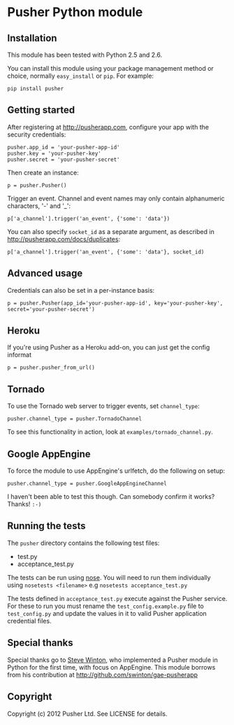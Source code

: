 # Pusher Python module

## Installation

This module has been tested with Python 2.5 and 2.6.

You can install this module using your package management method or choice, normally `easy_install` or `pip`. For example:

    pip install pusher

## Getting started

After registering at <http://pusherapp.com>, configure your app with the security credentials:

    pusher.app_id = 'your-pusher-app-id'
    pusher.key = 'your-pusher-key'
    pusher.secret = 'your-pusher-secret'

Then create an instance:

    p = pusher.Pusher()

Trigger an event. Channel and event names may only contain alphanumeric characters, '-' and '_':

    p['a_channel'].trigger('an_event', {'some': 'data'})


You can also specify `socket_id` as a separate argument, as described in <http://pusherapp.com/docs/duplicates>:

    p['a_channel'].trigger('an_event', {'some': 'data'}, socket_id)

## Advanced usage

Credentials can also be set in a per-instance basis:

    p = pusher.Pusher(app_id='your-pusher-app-id', key='your-pusher-key', secret='your-pusher-secret')

## Heroku

If you're using Pusher as a Heroku add-on, you can just get the config informat

    p = pusher.pusher_from_url()

## Tornado

To use the Tornado web server to trigger events, set `channel_type`:

    pusher.channel_type = pusher.TornadoChannel

To see this functionality in action, look at `examples/tornado_channel.py`.

## Google AppEngine

To force the module to use AppEngine's urlfetch, do the following on setup:

    pusher.channel_type = pusher.GoogleAppEngineChannel

I haven't been able to test this though. Can somebody confirm it works? Thanks! `:-)`

## Running the tests

The `pusher` directory contains the following test files:

* test.py
* acceptance_test.py

The tests can be run using [nose](http://readthedocs.org/docs/nose/en/latest/). You will need to run them individually using `nosetests <filename>` e.g `nosetests acceptance_test.py`
  
The tests defined in `acceptance_test.py` execute against the Pusher service. For these to run you must rename the `test_config.example.py` file to `test_config.py` and update the values in it to valid Pusher application credential files.

## Special thanks

Special thanks go to [Steve Winton](http://www.nixonmcinnes.co.uk/people/steve/), who implemented a Pusher module in Python for the first time, with focus on AppEngine. This module borrows from his contribution at <http://github.com/swinton/gae-pusherapp>

## Copyright

Copyright (c) 2012 Pusher Ltd. See LICENSE for details.
